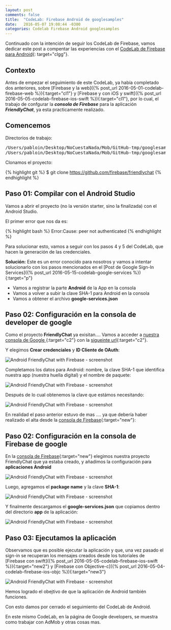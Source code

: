 ```yaml
---
layout: post
comments: false
title:  "CodeLab: Firebase Android de googlesamples"
date:   2016-05-07 19:08:44 -0300
categories: Codelab Firebase Android googlesamples
---
```

Continuado con la intención de seguir los CodeLab de Firebase, vamos dedicar este post a compentar las experiencias con el [CodeLab de Firebase para Android](https://codelabs.developers.google.com/codelabs/firebase-android/index.html?index=..%2F..%2Findex#0){: target="clgg"}.

## Contexto



Antes de empezar el seguimiento de este CodeLab, ya había completado dos anteriores, sobre [Firebase y la web]({% post_url 2016-05-01-codelab-firebase-web %}){:target="cl1"} y [Firebase y con iOS y swift]({% post_url 2016-05-05-codelab-firebase-ios-swift %}){:target="cl1"}, por lo cual, el trabajo de confgurar la ***consola de Firebase*** para la aplicación  ***FriendlyChat***, ya esta practicamente realizado.

## Comencemos

Directorios de trabajo:

<pre>
/Users/pabloin/Desktop/NoCuestaNada/Mob/GitHub-tmp/googlesamples/firebase/friendlychat/android
/Users/pabloin/Desktop/NoCuestaNada/Mob/GitHub-tmp/googlesamples/firebase/friendlychat/android-start
</pre>

Clonamos el proyecto:

{% highlight git %}
$ git clone https://github.com/firebase/friendlychat
{% endhighlight %}

## Paso 01: Compilar con el Android Studio

Vamos a abrir el proyecto (no la versión starter, sino la finalizada) con el Android Studio.

El primer error que nos da es:

{% highlight bash %}
Error:Cause: peer not authenticated
{% endhighlight %}

Para solucionar esto, vamos a seguir con los pasos 4 y 5 del CodeLab, que hacen la generación de las credenciales.

**Solución:** Este es un error conocido para nosotros y vamos a intentar solucionarlo con los pasos mencionados en el [Post de Google Sign-In Services]({% post_url 2016-05-15-codelab-google-services %}){:target="p"}

- Vamos a registrar la parte **Android** de la App en la consola
- Vamos a volver a subir la clave SHA-1 para Android en la consola
- Vamos a obtener el archivo **google-services.json**

## Paso 02: Configuración en la consola de developer de google

Como el proyecto **FriendlyChat** ya exisitan.... Vamos a acceder a [nuestra consola de Google ](https://console.developers.google.com/apis/credentials?project=){:target="c2"} con la [sigueinte url](https://console.developers.google.com/apis/credentials?project=){:target="c2"}.

Y elegimos **Crear credenciales** y **ID Cliente de OAuth**:

![Android FriendlyChat with Firebase - screenshot](/assets/post_011_img1.png)

Completamos los datos para Android: nombre, la clave SHA-1 que identifica nuestra app (nuestra huella digital) y el nombre de paquete:

![Android FriendlyChat with Firebase - screenshot](/assets/post_011_img2.png)

Después de lo cual obtenemos la clave que estámos necesitando:

![Android FriendlyChat with Firebase - screenshot](/assets/post_011_img4.png)

En realidad el paso anterior estuvo de mas .... ya que debería haber realizado el alta desde la [consola de Firebase](https://console.firebase.google.com/){:target="new"}:

## Paso 02: Configuración en la consola de Firebase de google

En la [consola de Firebase](https://console.firebase.google.com/){:target="new"} elegimos nuestra proyecto FriendlyChat que ya estaba creado, y añadimos la configuración para **aplicaciones Android**

![Android FriendlyChat with Firebase - screenshot](/assets/post_011_img5.png)

Luego, agregamos el **package name** y la clave **SHA-1**:

![Android FriendlyChat with Firebase - screenshot](/assets/post_011_img6.png)

Y finalmente descargamos el **google-services.json** que copiamos dentro del directorio **app** de la aplicación:

![Android FriendlyChat with Firebase - screenshot](/assets/post_011_img7.png)

## Paso 03: Ejecutamos la aplicación

Observamos que es posible ejecutar la aplicación y que, una vez pasado el sign-in se recuperan los mensajes creados desde los tutoriales de [Firebase con swift]({% post_url 2016-05-05-codelab-firebase-ios-swift %}){:target="new2"} y [Firebase con Objective-c]({% post_url 2016-05-04-codelab-firebase-ios-objc %}){:target="new3"}


![Android FriendlyChat with Firebase - screenshot](/assets/post_011_img8.png)

Hemos logrado el obejtivo de que la aplicación de Android también funciones.

Con esto damos por cerrado el seguimiento del CodeLab de Android.

En este mismo CodeLab, en la página de Google developers, se muestra como trabajar con AdMob y otras cosas mas.
